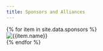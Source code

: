 ```yaml
---
title: Sponsors and Alliances
---
```


<div class="row small-up-1 medium-up-2 large-up-3 align-middle align-justify sponsors" data-equalizer data-equalize-by-row="true">
	{% for item in site.data.sponsors %}
		<div class="column" data-equalizer-watch>
			<img src="{{site.base_url}}/assets/img/{{item.image}}" alt="{{item.name}}" />
		</div>
	{% endfor %}
</div>

